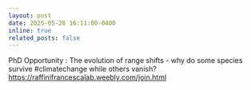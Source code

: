 ```yaml
---
layout: post
date: 2025-05-28 16:11:00-0400
inline: true
related_posts: false
---
```

 
PhD Opportunity : The evolution of range shifts - why do some species survive #climatechange while others vanish? https://raffinifrancescalab.weebly.com/join.html
